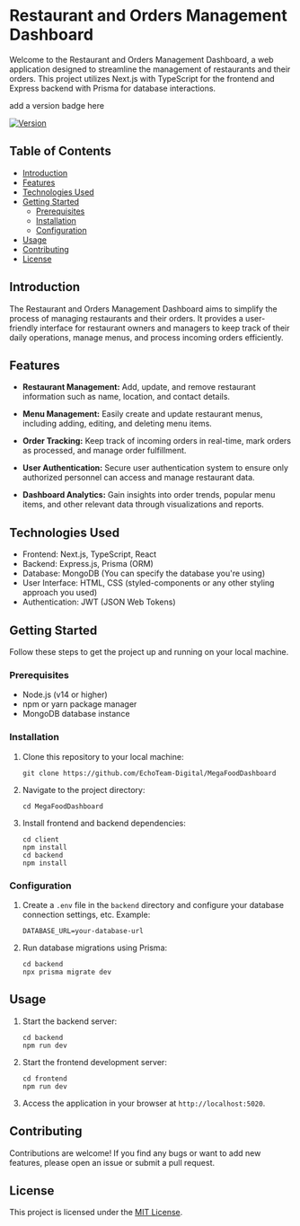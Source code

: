 # Restaurant and Orders Management Dashboard



Welcome to the Restaurant and Orders Management Dashboard, a web application designed to streamline the management of restaurants and their orders. This project utilizes Next.js with TypeScript for the frontend and Express backend with Prisma for database interactions.

add a version badge here

[![Version](https://img.shields.io/badge/version-0.0.2-blue.svg)](https://github.com/your-username/restaurant-dashboard/releases/tag/v0.0.2)



## Table of Contents

- [Introduction](#introduction)
- [Features](#features)
- [Technologies Used](#technologies-used)
- [Getting Started](#getting-started)
  - [Prerequisites](#prerequisites)
  - [Installation](#installation)
  - [Configuration](#configuration)
- [Usage](#usage)
- [Contributing](#contributing)
- [License](#license)

## Introduction

The Restaurant and Orders Management Dashboard aims to simplify the process of managing restaurants and their orders. It provides a user-friendly interface for restaurant owners and managers to keep track of their daily operations, manage menus, and process incoming orders efficiently.

## Features

- **Restaurant Management:** Add, update, and remove restaurant information such as name, location, and contact details.

- **Menu Management:** Easily create and update restaurant menus, including adding, editing, and deleting menu items.

- **Order Tracking:** Keep track of incoming orders in real-time, mark orders as processed, and manage order fulfillment.

- **User Authentication:** Secure user authentication system to ensure only authorized personnel can access and manage restaurant data.

- **Dashboard Analytics:** Gain insights into order trends, popular menu items, and other relevant data through visualizations and reports.

## Technologies Used

- Frontend: Next.js, TypeScript, React
- Backend: Express.js, Prisma (ORM)
- Database: MongoDB (You can specify the database you're using)
- User Interface: HTML, CSS (styled-components or any other styling approach you used)
- Authentication: JWT (JSON Web Tokens)

## Getting Started

Follow these steps to get the project up and running on your local machine.

### Prerequisites

- Node.js (v14 or higher)
- npm or yarn package manager
- MongoDB database instance

### Installation

1. Clone this repository to your local machine:
   ```
   git clone https://github.com/EchoTeam-Digital/MegaFoodDashboard
   ```

2. Navigate to the project directory:
   ```
   cd MegaFoodDashboard
   ```

3. Install frontend and backend dependencies:
   ```
   cd client
   npm install
   cd backend
   npm install
   ```

### Configuration

1. Create a `.env` file in the `backend` directory and configure your database connection settings, etc. Example:
   ```env
   DATABASE_URL=your-database-url
   ```

2. Run database migrations using Prisma:
    ```
    cd backend
    npx prisma migrate dev
    ```

## Usage

1. Start the backend server:
   ```
   cd backend
   npm run dev
   ```

2. Start the frontend development server:
   ```
   cd frontend
   npm run dev
   ```

3. Access the application in your browser at `http://localhost:5020`.

## Contributing

Contributions are welcome! If you find any bugs or want to add new features, please open an issue or submit a pull request.

## License

This project is licensed under the [MIT License](LICENSE).
```